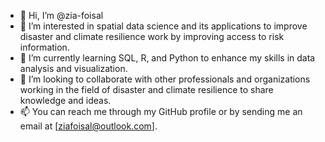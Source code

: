 - 👋 Hi, I’m @zia-foisal
- 👀 I’m interested in spatial data science and its applications to improve disaster and climate resilience work by improving access to risk information.
- 🌱 I’m currently learning SQL, R, and Python to enhance my skills in data analysis and visualization.
- 💞️ I’m looking to collaborate with other professionals and organizations working in the field of disaster and climate resilience to share knowledge and ideas.
- 📫 You can reach me through my GitHub profile or by sending me an email at [ziafoisal@outlook.com].

<!---
zia-foisal/zia-foisal is a ✨ special ✨ repository because its `README.md` (this file) appears on your GitHub profile.
You can click the Preview link to take a look at your changes.
--->

